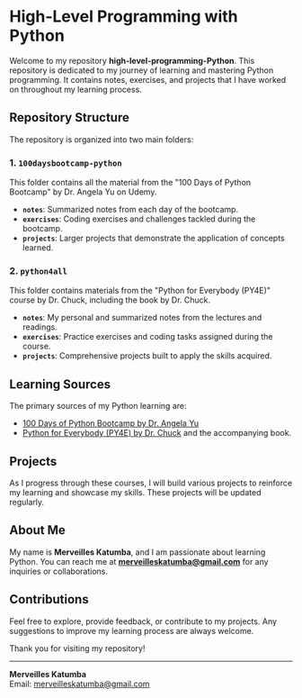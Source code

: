 # High-Level Programming with Python

Welcome to my repository **high-level-programming-Python**. This repository is dedicated to my journey of learning and mastering Python programming. It contains notes, exercises, and projects that I have worked on throughout my learning process.

## Repository Structure

The repository is organized into two main folders:

### 1. `100daysbootcamp-python`

This folder contains all the material from the "100 Days of Python Bootcamp" by Dr. Angela Yu on Udemy.

- **`notes`**: Summarized notes from each day of the bootcamp.
- **`exercises`**: Coding exercises and challenges tackled during the bootcamp.
- **`projects`**: Larger projects that demonstrate the application of concepts learned.

### 2. `python4all`

This folder contains materials from the "Python for Everybody (PY4E)" course by Dr. Chuck, including the book by Dr. Chuck.

- **`notes`**: My personal and summarized notes from the lectures and readings.
- **`exercises`**: Practice exercises and coding tasks assigned during the course.
- **`projects`**: Comprehensive projects built to apply the skills acquired.

## Learning Sources

The primary sources of my Python learning are:

- [100 Days of Python Bootcamp by Dr. Angela Yu](https://www.udemy.com/course/100-days-of-code/)
- [Python for Everybody (PY4E) by Dr. Chuck](https://www.py4e.com/) and the accompanying book.

## Projects

As I progress through these courses, I will build various projects to reinforce my learning and showcase my skills. These projects will be updated regularly.

## About Me

My name is **Merveilles Katumba**, and I am passionate about learning Python. You can reach me at **[merveilleskatumba@gmail.com](mailto:merveilleskatumba@gmail.com)** for any inquiries or collaborations.

## Contributions

Feel free to explore, provide feedback, or contribute to my projects. Any suggestions to improve my learning process are always welcome.

Thank you for visiting my repository!

---

**Merveilles Katumba**  
Email: [merveilleskatumba@gmail.com](mailto:merveilleskatumba@gmail.com)

